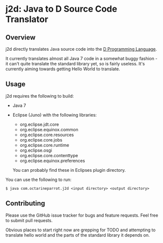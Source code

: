 # j2d: Java to D Source Code Translator

## Overview

j2d directly translates Java source code into the [D Programming
Language](http://dlang.org/).

It currently translates almost all Java 7 code in a somewhat buggy fashion - it
can't quite translate the standard library yet, so is fairly useless. It's
currently aiming towards getting Hello World to translate.

## Usage

j2d requires the following to build:
 * Java 7
 * Eclipse (Juno) with the following libraries:
    - org.eclipse.jdt.core
    - org.eclipse.equinox.common
    - org.eclipse.core.resources
    - org.eclipse.core.jobs
    - org.eclipse.core.runtime
    - org.eclipse.osgi
    - org.eclipse.core.contenttype
    - org.eclipse.equinox.preferences

   You can probably find these in Eclipses plugin directory.

You can use the following to run:
```
$ java com.octarineparrot.j2d <input directory> <output directory>
```

## Contributing

Please use the GitHub issue tracker for bugs and feature requests. Feel free to
submit pull requests.

Obvious places to start right now are grepping for TODO and attempting to
translate hello world and the parts of the standard library it depends on.
